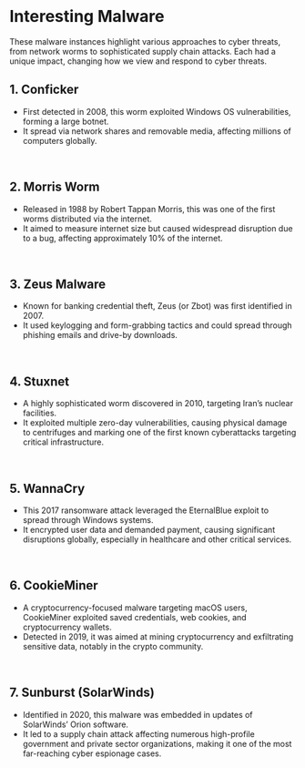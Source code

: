 <br>

# Interesting Malware
These malware instances highlight various approaches to cyber threats, from network worms to sophisticated supply chain attacks. Each had a unique impact, changing how we view and respond to cyber threats.

## 1. Conficker
  - First detected in 2008, this worm exploited Windows OS vulnerabilities, forming a large botnet.
  - It spread via network shares and removable media, affecting millions of computers globally.  
<br>

## 2. Morris Worm
  - Released in 1988 by Robert Tappan Morris, this was one of the first worms distributed via the internet.
  - It aimed to measure internet size but caused widespread disruption due to a bug, affecting approximately 10% of the internet.  
<br>

## 3. Zeus Malware
  - Known for banking credential theft, Zeus (or Zbot) was first identified in 2007.
  - It used keylogging and form-grabbing tactics and could spread through phishing emails and drive-by downloads.  
<br>

## 4. Stuxnet
  - A highly sophisticated worm discovered in 2010, targeting Iran’s nuclear facilities.
  - It exploited multiple zero-day vulnerabilities, causing physical damage to centrifuges and marking one of the first known cyberattacks targeting critical infrastructure.  
<br>

## 5. WannaCry
  - This 2017 ransomware attack leveraged the EternalBlue exploit to spread through Windows systems.
  - It encrypted user data and demanded payment, causing significant disruptions globally, especially in healthcare and other critical services.  
<br>

## 6. CookieMiner
  - A cryptocurrency-focused malware targeting macOS users, CookieMiner exploited saved credentials, web cookies, and cryptocurrency wallets.
  - Detected in 2019, it was aimed at mining cryptocurrency and exfiltrating sensitive data, notably in the crypto community.  
<br>

## 7. Sunburst (SolarWinds)
  - Identified in 2020, this malware was embedded in updates of SolarWinds’ Orion software.
  - It led to a supply chain attack affecting numerous high-profile government and private sector organizations, making it one of the most far-reaching cyber espionage cases.  
<br>